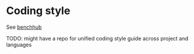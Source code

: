 # Coding style

See [benchhub](https://github.com/benchhub/benchhub/blob/master/doc/style.md)

TODO: might have a repo for unified coding style guide across project and languages